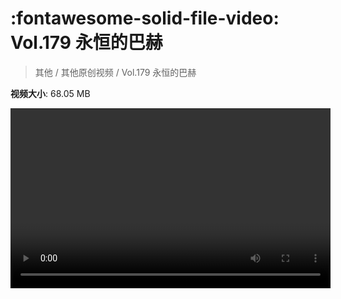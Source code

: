 # :fontawesome-solid-file-video: Vol.179 永恒的巴赫

> 其他 / 其他原创视频 / Vol.179 永恒的巴赫

**视频大小**: 68.05 MB

<video id="V-12f35102d365470de212dbfb1af87883" width="512" height="288" preload="none" playsinline webkit-playsinline></video>
